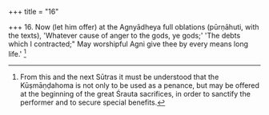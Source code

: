 +++
title = "16"

+++
16. Now (let him offer) at the Agnyādheya full oblations (pūrṇāhuti, with the texts), 'Whatever cause of anger to the gods, ye gods;' 'The debts which I contracted;" May worshipful Agni give thee by every means long life.' [^8] 


[^8]:  From this and the next Sūtras it must be understood that the Kūṣmāṇḍahoma is not only to be used as a penance, but may be offered at the beginning of the great Śrauta sacrifices, in order to sanctify the performer and to secure special benefits.
